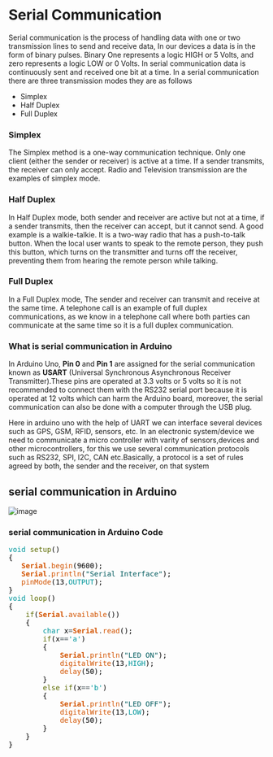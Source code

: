 # Serial Communication


Serial communication is the process of handling data with one or two transmission lines to send and receive data, In our devices a data is in the form of binary pulses. Binary One represents a logic HIGH or 5 Volts, and zero represents a logic LOW or 0 Volts. In serial communication data is continuously sent and received one bit at a time. In a serial communication there are three transmission modes they are as follows
 - Simplex
 - Half Duplex
 - Full Duplex

### Simplex
The Simplex method is a one-way communication technique. Only one client (either the sender or receiver) is active at a time. If a sender transmits, the receiver can only accept. Radio and Television transmission are the examples of simplex mode.

### Half Duplex
In Half Duplex mode, both sender and receiver are active but not at a time, if a sender transmits, then the receiver can accept, but it cannot send. A good example is a walkie-talkie. It is a two-way radio that has a push-to-talk button. When the local user wants to speak to the remote person, they push this button, which turns on the transmitter and turns off the receiver, preventing them from hearing the remote person while talking.

### Full Duplex
In a Full Duplex mode, The sender and receiver can transmit and receive at the same time. A telephone call is an example of full duplex communications, as we know in a telephone call where both parties can communicate at the same time so it is a full duplex communication.

### What is serial communication in Arduino

In Arduino Uno, **Pin 0** and **Pin 1** are assigned for the serial communication known as **USART** (Universal Synchronous Asynchronous Receiver Transmitter).These pins are operated at 3.3 volts or 5 volts so it is not recommended to connect them with the RS232 serial port because it is operated at 12 volts which can harm the Arduino board, moreover, the serial communication can also be done with a computer through the USB plug.

Here in arduino uno with the help of UART we can interface several devices such as GPS, GSM, RFID, sensors, etc. In an electronic system/device we need to communicate a micro controller with varity of sensors,devices and other microcontrollers, for this we use several communication protocols such as RS232, SPI, I2C, CAN etc.Basically, a protocol is a set of rules agreed by both, the sender and the receiver, on that system

## serial communication in Arduino

![image](https://user-images.githubusercontent.com/109785046/187011550-34c9b158-5232-455c-b58a-4ced15752e24.png)



### serial communication in Arduino Code

<pre>
<font color="#00979c">void</font> <font color="#5e6d03">setup</font><font color="#000000">(</font><font color="#000000">)</font>
<font color="#000000">{</font>
 &nbsp;&nbsp;<b><font color="#d35400">Serial</font></b><font color="#434f54">.</font><font color="#d35400">begin</font><font color="#000000">(</font><font color="#000000">9600</font><font color="#000000">)</font><font color="#000000">;</font> &nbsp;&nbsp;&nbsp;&nbsp;&nbsp;&nbsp;&nbsp;&nbsp;&nbsp;&nbsp;&nbsp;&nbsp;&nbsp;&nbsp;&nbsp;&nbsp;&nbsp;
 &nbsp;&nbsp;<b><font color="#d35400">Serial</font></b><font color="#434f54">.</font><font color="#d35400">println</font><font color="#000000">(</font><font color="#005c5f">&#34;Serial Interface&#34;</font><font color="#000000">)</font><font color="#000000">;</font>
 &nbsp;&nbsp;<font color="#d35400">pinMode</font><font color="#000000">(</font><font color="#000000">13</font><font color="#434f54">,</font><font color="#00979c">OUTPUT</font><font color="#000000">)</font><font color="#000000">;</font>
<font color="#000000">}</font>
<font color="#00979c">void</font> <font color="#5e6d03">loop</font><font color="#000000">(</font><font color="#000000">)</font> 
<font color="#000000">{</font>
 &nbsp;&nbsp;&nbsp;<font color="#5e6d03">if</font><font color="#000000">(</font><b><font color="#d35400">Serial</font></b><font color="#434f54">.</font><font color="#d35400">available</font><font color="#000000">(</font><font color="#000000">)</font><font color="#000000">)</font>
 &nbsp;&nbsp;&nbsp;<font color="#000000">{</font>
 &nbsp;&nbsp;&nbsp;&nbsp;&nbsp;&nbsp;&nbsp;<font color="#00979c">char</font> <font color="#000000">x</font><font color="#434f54">=</font><b><font color="#d35400">Serial</font></b><font color="#434f54">.</font><font color="#d35400">read</font><font color="#000000">(</font><font color="#000000">)</font><font color="#000000">;</font>
 &nbsp;&nbsp;&nbsp;&nbsp;&nbsp;&nbsp;&nbsp;<font color="#5e6d03">if</font><font color="#000000">(</font><font color="#000000">x</font><font color="#434f54">==</font><font color="#00979c">&#39;a&#39;</font><font color="#000000">)</font>
 &nbsp;&nbsp;&nbsp;&nbsp;&nbsp;&nbsp;&nbsp;<font color="#000000">{</font>
 &nbsp;&nbsp;&nbsp;&nbsp;&nbsp;&nbsp;&nbsp;&nbsp;&nbsp;&nbsp;&nbsp;<b><font color="#d35400">Serial</font></b><font color="#434f54">.</font><font color="#d35400">println</font><font color="#000000">(</font><font color="#005c5f">&#34;LED ON&#34;</font><font color="#000000">)</font><font color="#000000">;</font>
 &nbsp;&nbsp;&nbsp;&nbsp;&nbsp;&nbsp;&nbsp;&nbsp;&nbsp;&nbsp;&nbsp;<font color="#d35400">digitalWrite</font><font color="#000000">(</font><font color="#000000">13</font><font color="#434f54">,</font><font color="#00979c">HIGH</font><font color="#000000">)</font><font color="#000000">;</font>
 &nbsp;&nbsp;&nbsp;&nbsp;&nbsp;&nbsp;&nbsp;&nbsp;&nbsp;&nbsp;&nbsp;<font color="#d35400">delay</font><font color="#000000">(</font><font color="#000000">50</font><font color="#000000">)</font><font color="#000000">;</font>
 &nbsp;&nbsp;&nbsp;&nbsp;&nbsp;&nbsp;&nbsp;<font color="#000000">}</font>
 &nbsp;&nbsp;&nbsp;&nbsp;&nbsp;&nbsp;&nbsp;<font color="#5e6d03">else</font> <font color="#5e6d03">if</font><font color="#000000">(</font><font color="#000000">x</font><font color="#434f54">==</font><font color="#00979c">&#39;b&#39;</font><font color="#000000">)</font>
 &nbsp;&nbsp;&nbsp;&nbsp;&nbsp;&nbsp;&nbsp;<font color="#000000">{</font>
 &nbsp;&nbsp;&nbsp;&nbsp;&nbsp;&nbsp;&nbsp;&nbsp;&nbsp;&nbsp;&nbsp;<b><font color="#d35400">Serial</font></b><font color="#434f54">.</font><font color="#d35400">println</font><font color="#000000">(</font><font color="#005c5f">&#34;LED OFF&#34;</font><font color="#000000">)</font><font color="#000000">;</font>
 &nbsp;&nbsp;&nbsp;&nbsp;&nbsp;&nbsp;&nbsp;&nbsp;&nbsp;&nbsp;&nbsp;<font color="#d35400">digitalWrite</font><font color="#000000">(</font><font color="#000000">13</font><font color="#434f54">,</font><font color="#00979c">LOW</font><font color="#000000">)</font><font color="#000000">;</font>
 &nbsp;&nbsp;&nbsp;&nbsp;&nbsp;&nbsp;&nbsp;&nbsp;&nbsp;&nbsp;&nbsp;<font color="#d35400">delay</font><font color="#000000">(</font><font color="#000000">50</font><font color="#000000">)</font><font color="#000000">;</font>
 &nbsp;&nbsp;&nbsp;&nbsp;&nbsp;&nbsp;&nbsp;<font color="#000000">}</font> &nbsp;&nbsp;&nbsp;
 &nbsp;&nbsp;&nbsp;<font color="#000000">}</font>
<font color="#000000">}</font>

</pre>


